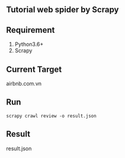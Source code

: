 ## Tutorial web spider by Scrapy 

## Requirement
1. Python3.6+
2. Scrapy 

## Current Target
airbnb.com.vn

## Run
```
scrapy crawl review -o result.json
``` 
## Result
result.json